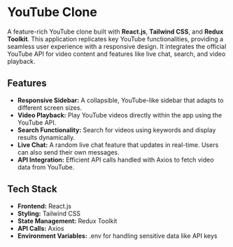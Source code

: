 # YouTube Clone

A feature-rich YouTube clone built with **React.js**, **Tailwind CSS**, and **Redux Toolkit**. This application replicates key YouTube functionalities, providing a seamless user experience with a responsive design. It integrates the official YouTube API for video content and features like live chat, search, and video playback.

## Features

- **Responsive Sidebar:** A collapsible, YouTube-like sidebar that adapts to different screen sizes.
- **Video Playback:** Play YouTube videos directly within the app using the YouTube API.
- **Search Functionality:** Search for videos using keywords and display results dynamically.
- **Live Chat:** A random live chat feature that updates in real-time. Users can also send their own messages.
- **API Integration:** Efficient API calls handled with Axios to fetch video data from YouTube.

## Tech Stack

- **Frontend:** React.js
- **Styling:** Tailwind CSS
- **State Management:** Redux Toolkit
- **API Calls:** Axios
- **Environment Variables:** .env for handling sensitive data like API keys
